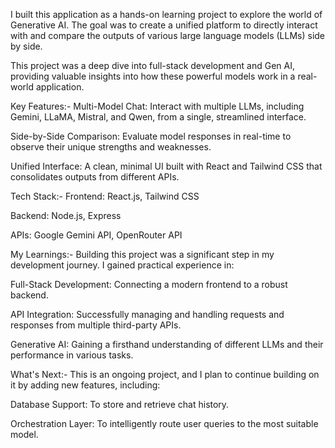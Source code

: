 I built this application as a hands-on learning project to explore the world of Generative AI. The goal was to create a unified platform to directly interact with and compare the outputs of various large language models (LLMs) side by side.

This project was a deep dive into full-stack development and Gen AI, providing valuable insights into how these powerful models work in a real-world application.

Key Features:-
Multi-Model Chat: Interact with multiple LLMs, including Gemini, LLaMA, Mistral, and Qwen, from a single, streamlined interface.

Side-by-Side Comparison: Evaluate model responses in real-time to observe their unique strengths and weaknesses.

Unified Interface: A clean, minimal UI built with React and Tailwind CSS that consolidates outputs from different APIs.

Tech Stack:-
Frontend: React.js, Tailwind CSS

Backend: Node.js, Express

APIs: Google Gemini API, OpenRouter API

My Learnings:-
Building this project was a significant step in my development journey. I gained practical experience in:

Full-Stack Development: Connecting a modern frontend to a robust backend.

API Integration: Successfully managing and handling requests and responses from multiple third-party APIs.

Generative AI: Gaining a firsthand understanding of different LLMs and their performance in various tasks.

What's Next:-
This is an ongoing project, and I plan to continue building on it by adding new features, including:

Database Support: To store and retrieve chat history.

Orchestration Layer: To intelligently route user queries to the most suitable model.